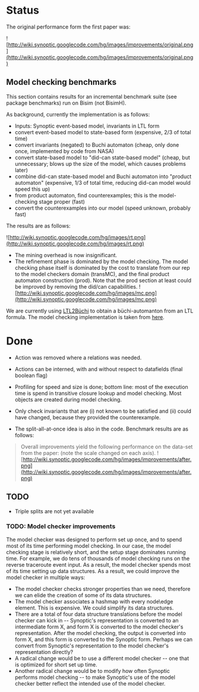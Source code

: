 # Status #
The original performance form the first paper was:

![http://wiki.synoptic.googlecode.com/hg/images/improvements/original.png](http://wiki.synoptic.googlecode.com/hg/images/improvements/original.png)

## Model checking benchmarks ##
This section contains results for an incremental benchmark suite (see
package benchmarks) run on Bisim (not BisimH).

As background, currently the implementation is as follows:

  * Inputs:  Synoptic event-based model, invariants in LTL form
  * convert event-based model to state-based form (expensive, 2/3 of total time)
  * convert invariants (negated) to Buchi automaton (cheap, only done once, implemented by code from NASA)
  * convert state-based model to "did-can state-based model" (cheap, but unnecessary; blows up the size of the model, which causes problems later)
  * combine did-can state-based model and Buchi automaton into "product automaton" (expensive, 1/3 of total time, reducing did-can model would speed this up)
  * from product automaton, find counterexamples; this is the model-checking stage proper (fast)
  * convert the counterexamples into our model (speed unknown, probably fast)

The results are as follows:

![http://wiki.synoptic.googlecode.com/hg/images/rt.png](http://wiki.synoptic.googlecode.com/hg/images/rt.png)


  * The mining overhead is now insignificant.
  * The refinement phase is dominated by the model checking. The model checking phase itself is dominated by the cost to translate from our rep to the model checkers domain (transMC), and the final product automaton construction (prod). Note that the prod section at least could be improved by removing the did/can capabilities.
![http://wiki.synoptic.googlecode.com/hg/images/mc.png](http://wiki.synoptic.googlecode.com/hg/images/mc.png)

We are currently using [LTL2Büchi](http://ti.arc.nasa.gov/profile/dimitra/projects-tools/#LTL2Buchi) to obtain a büchi-automanton from an LTL formula. The model checking implementation is taken from [here](https://hammacher.name/ccs/).

# Done #
  * Action was removed where a relations was needed.
  * Actions can be interned, with and without respect to datafields (final boolean flag)
  * Profiling for speed and size is done; bottom line: most of the execution time is spend in transitive closure lookup and model checking. Most objects are created during model checking.
  * Only check invariants that are (i) not known to be satisfied and (ii) could have changed, because they provided the counterexample.

  * The split-all-at-once idea is also in the code. Benchmark results are as follows:
> Overall improvements yield the following performance on the data-set from the paper: (note the scale changed on each axis).
![http://wiki.synoptic.googlecode.com/hg/images/improvements/after.png](http://wiki.synoptic.googlecode.com/hg/images/improvements/after.png)

## TODO ##
  * Triple splits are not yet available

### TODO: Model checker improvements ###

The model checker was designed to perform set up once, and to spend most of its time performing model checking. In our case, the model checking stage is relatively short, and the setup stage dominates running time. For example, we do tens of thousands of model checking runs on the reverse traceroute event input. As a result, the model checker spends most of its time setting up data structures. As a result, we could improve the model checker in multiple ways:
  * The model checker checks stronger properties than we need, therefore we can elide the creation of some of its data structures.
  * The model checker associates a hashmap with every node\edge element. This is expensive. We could simplify its data structures.
  * There are a total of four data structure translations before the model checker can kick in -- Synoptic's representation is converted to an intermediate form X, and form X is converted to the model checker's representation. After the model checking, the output is converted into form X, and this form is converted to the Synoptic form. Perhaps we can convert from Synoptic's representation to the model checker's representation directly?
  * A radical change would be to use a different model checker -- one that is optimized for short set up time.
  * Another radical change would be to modify how often Synoptic performs model checking -- to make Synoptic's use of the model checker better reflect the intended use of the model checker.